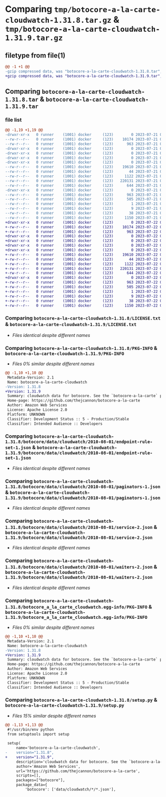 # Comparing `tmp/botocore-a-la-carte-cloudwatch-1.31.8.tar.gz` & `tmp/botocore-a-la-carte-cloudwatch-1.31.9.tar.gz`

## filetype from file(1)

```diff
@@ -1 +1 @@
-gzip compressed data, was "botocore-a-la-carte-cloudwatch-1.31.8.tar", last modified: Fri Jul 21 01:21:13 2023, max compression
+gzip compressed data, was "botocore-a-la-carte-cloudwatch-1.31.9.tar", last modified: Sat Jul 22 01:20:16 2023, max compression
```

## Comparing `botocore-a-la-carte-cloudwatch-1.31.8.tar` & `botocore-a-la-carte-cloudwatch-1.31.9.tar`

### file list

```diff
@@ -1,19 +1,19 @@
-drwxr-xr-x   0 runner    (1001) docker     (123)        0 2023-07-21 01:21:13.730785 botocore-a-la-carte-cloudwatch-1.31.8/
--rw-r--r--   0 runner    (1001) docker     (123)    10174 2023-07-21 01:21:13.000000 botocore-a-la-carte-cloudwatch-1.31.8/LICENSE.txt
--rw-r--r--   0 runner    (1001) docker     (123)      963 2023-07-21 01:21:13.726785 botocore-a-la-carte-cloudwatch-1.31.8/PKG-INFO
-drwxr-xr-x   0 runner    (1001) docker     (123)        0 2023-07-21 01:21:13.726785 botocore-a-la-carte-cloudwatch-1.31.8/botocore/
-drwxr-xr-x   0 runner    (1001) docker     (123)        0 2023-07-21 01:21:13.726785 botocore-a-la-carte-cloudwatch-1.31.8/botocore/data/
-drwxr-xr-x   0 runner    (1001) docker     (123)        0 2023-07-21 01:21:13.726785 botocore-a-la-carte-cloudwatch-1.31.8/botocore/data/cloudwatch/
-drwxr-xr-x   0 runner    (1001) docker     (123)        0 2023-07-21 01:21:13.726785 botocore-a-la-carte-cloudwatch-1.31.8/botocore/data/cloudwatch/2010-08-01/
--rw-r--r--   0 runner    (1001) docker     (123)    19610 2023-07-21 01:21:06.000000 botocore-a-la-carte-cloudwatch-1.31.8/botocore/data/cloudwatch/2010-08-01/endpoint-rule-set-1.json
--rw-r--r--   0 runner    (1001) docker     (123)       44 2023-07-21 01:21:06.000000 botocore-a-la-carte-cloudwatch-1.31.8/botocore/data/cloudwatch/2010-08-01/examples-1.json
--rw-r--r--   0 runner    (1001) docker     (123)     1122 2023-07-21 01:21:06.000000 botocore-a-la-carte-cloudwatch-1.31.8/botocore/data/cloudwatch/2010-08-01/paginators-1.json
--rw-r--r--   0 runner    (1001) docker     (123)   220131 2023-07-21 01:21:06.000000 botocore-a-la-carte-cloudwatch-1.31.8/botocore/data/cloudwatch/2010-08-01/service-2.json
--rw-r--r--   0 runner    (1001) docker     (123)      644 2023-07-21 01:21:06.000000 botocore-a-la-carte-cloudwatch-1.31.8/botocore/data/cloudwatch/2010-08-01/waiters-2.json
-drwxr-xr-x   0 runner    (1001) docker     (123)        0 2023-07-21 01:21:13.726785 botocore-a-la-carte-cloudwatch-1.31.8/botocore_a_la_carte_cloudwatch.egg-info/
--rw-r--r--   0 runner    (1001) docker     (123)      963 2023-07-21 01:21:13.000000 botocore-a-la-carte-cloudwatch-1.31.8/botocore_a_la_carte_cloudwatch.egg-info/PKG-INFO
--rw-r--r--   0 runner    (1001) docker     (123)      505 2023-07-21 01:21:13.000000 botocore-a-la-carte-cloudwatch-1.31.8/botocore_a_la_carte_cloudwatch.egg-info/SOURCES.txt
--rw-r--r--   0 runner    (1001) docker     (123)        1 2023-07-21 01:21:13.000000 botocore-a-la-carte-cloudwatch-1.31.8/botocore_a_la_carte_cloudwatch.egg-info/dependency_links.txt
--rw-r--r--   0 runner    (1001) docker     (123)        9 2023-07-21 01:21:13.000000 botocore-a-la-carte-cloudwatch-1.31.8/botocore_a_la_carte_cloudwatch.egg-info/top_level.txt
--rw-r--r--   0 runner    (1001) docker     (123)       38 2023-07-21 01:21:13.730785 botocore-a-la-carte-cloudwatch-1.31.8/setup.cfg
--rw-r--r--   0 runner    (1001) docker     (123)     1150 2023-07-21 01:21:13.000000 botocore-a-la-carte-cloudwatch-1.31.8/setup.py
+drwxr-xr-x   0 runner    (1001) docker     (123)        0 2023-07-22 01:20:16.948784 botocore-a-la-carte-cloudwatch-1.31.9/
+-rw-r--r--   0 runner    (1001) docker     (123)    10174 2023-07-22 01:20:16.000000 botocore-a-la-carte-cloudwatch-1.31.9/LICENSE.txt
+-rw-r--r--   0 runner    (1001) docker     (123)      963 2023-07-22 01:20:16.948784 botocore-a-la-carte-cloudwatch-1.31.9/PKG-INFO
+drwxr-xr-x   0 runner    (1001) docker     (123)        0 2023-07-22 01:20:16.948784 botocore-a-la-carte-cloudwatch-1.31.9/botocore/
+drwxr-xr-x   0 runner    (1001) docker     (123)        0 2023-07-22 01:20:16.948784 botocore-a-la-carte-cloudwatch-1.31.9/botocore/data/
+drwxr-xr-x   0 runner    (1001) docker     (123)        0 2023-07-22 01:20:16.948784 botocore-a-la-carte-cloudwatch-1.31.9/botocore/data/cloudwatch/
+drwxr-xr-x   0 runner    (1001) docker     (123)        0 2023-07-22 01:20:16.948784 botocore-a-la-carte-cloudwatch-1.31.9/botocore/data/cloudwatch/2010-08-01/
+-rw-r--r--   0 runner    (1001) docker     (123)    19610 2023-07-22 01:20:09.000000 botocore-a-la-carte-cloudwatch-1.31.9/botocore/data/cloudwatch/2010-08-01/endpoint-rule-set-1.json
+-rw-r--r--   0 runner    (1001) docker     (123)       44 2023-07-22 01:20:09.000000 botocore-a-la-carte-cloudwatch-1.31.9/botocore/data/cloudwatch/2010-08-01/examples-1.json
+-rw-r--r--   0 runner    (1001) docker     (123)     1122 2023-07-22 01:20:09.000000 botocore-a-la-carte-cloudwatch-1.31.9/botocore/data/cloudwatch/2010-08-01/paginators-1.json
+-rw-r--r--   0 runner    (1001) docker     (123)   220131 2023-07-22 01:20:09.000000 botocore-a-la-carte-cloudwatch-1.31.9/botocore/data/cloudwatch/2010-08-01/service-2.json
+-rw-r--r--   0 runner    (1001) docker     (123)      644 2023-07-22 01:20:09.000000 botocore-a-la-carte-cloudwatch-1.31.9/botocore/data/cloudwatch/2010-08-01/waiters-2.json
+drwxr-xr-x   0 runner    (1001) docker     (123)        0 2023-07-22 01:20:16.948784 botocore-a-la-carte-cloudwatch-1.31.9/botocore_a_la_carte_cloudwatch.egg-info/
+-rw-r--r--   0 runner    (1001) docker     (123)      963 2023-07-22 01:20:16.000000 botocore-a-la-carte-cloudwatch-1.31.9/botocore_a_la_carte_cloudwatch.egg-info/PKG-INFO
+-rw-r--r--   0 runner    (1001) docker     (123)      505 2023-07-22 01:20:16.000000 botocore-a-la-carte-cloudwatch-1.31.9/botocore_a_la_carte_cloudwatch.egg-info/SOURCES.txt
+-rw-r--r--   0 runner    (1001) docker     (123)        1 2023-07-22 01:20:16.000000 botocore-a-la-carte-cloudwatch-1.31.9/botocore_a_la_carte_cloudwatch.egg-info/dependency_links.txt
+-rw-r--r--   0 runner    (1001) docker     (123)        9 2023-07-22 01:20:16.000000 botocore-a-la-carte-cloudwatch-1.31.9/botocore_a_la_carte_cloudwatch.egg-info/top_level.txt
+-rw-r--r--   0 runner    (1001) docker     (123)       38 2023-07-22 01:20:16.948784 botocore-a-la-carte-cloudwatch-1.31.9/setup.cfg
+-rw-r--r--   0 runner    (1001) docker     (123)     1150 2023-07-22 01:20:16.000000 botocore-a-la-carte-cloudwatch-1.31.9/setup.py
```

### Comparing `botocore-a-la-carte-cloudwatch-1.31.8/LICENSE.txt` & `botocore-a-la-carte-cloudwatch-1.31.9/LICENSE.txt`

 * *Files identical despite different names*

### Comparing `botocore-a-la-carte-cloudwatch-1.31.8/PKG-INFO` & `botocore-a-la-carte-cloudwatch-1.31.9/PKG-INFO`

 * *Files 0% similar despite different names*

```diff
@@ -1,10 +1,10 @@
 Metadata-Version: 2.1
 Name: botocore-a-la-carte-cloudwatch
-Version: 1.31.8
+Version: 1.31.9
 Summary: cloudwatch data for botocore. See the `botocore-a-la-carte` package for more info.
 Home-page: https://github.com/thejcannon/botocore-a-la-carte
 Author: Amazon Web Services
 License: Apache License 2.0
 Platform: UNKNOWN
 Classifier: Development Status :: 5 - Production/Stable
 Classifier: Intended Audience :: Developers
```

### Comparing `botocore-a-la-carte-cloudwatch-1.31.8/botocore/data/cloudwatch/2010-08-01/endpoint-rule-set-1.json` & `botocore-a-la-carte-cloudwatch-1.31.9/botocore/data/cloudwatch/2010-08-01/endpoint-rule-set-1.json`

 * *Files identical despite different names*

### Comparing `botocore-a-la-carte-cloudwatch-1.31.8/botocore/data/cloudwatch/2010-08-01/paginators-1.json` & `botocore-a-la-carte-cloudwatch-1.31.9/botocore/data/cloudwatch/2010-08-01/paginators-1.json`

 * *Files identical despite different names*

### Comparing `botocore-a-la-carte-cloudwatch-1.31.8/botocore/data/cloudwatch/2010-08-01/service-2.json` & `botocore-a-la-carte-cloudwatch-1.31.9/botocore/data/cloudwatch/2010-08-01/service-2.json`

 * *Files identical despite different names*

### Comparing `botocore-a-la-carte-cloudwatch-1.31.8/botocore/data/cloudwatch/2010-08-01/waiters-2.json` & `botocore-a-la-carte-cloudwatch-1.31.9/botocore/data/cloudwatch/2010-08-01/waiters-2.json`

 * *Files identical despite different names*

### Comparing `botocore-a-la-carte-cloudwatch-1.31.8/botocore_a_la_carte_cloudwatch.egg-info/PKG-INFO` & `botocore-a-la-carte-cloudwatch-1.31.9/botocore_a_la_carte_cloudwatch.egg-info/PKG-INFO`

 * *Files 0% similar despite different names*

```diff
@@ -1,10 +1,10 @@
 Metadata-Version: 2.1
 Name: botocore-a-la-carte-cloudwatch
-Version: 1.31.8
+Version: 1.31.9
 Summary: cloudwatch data for botocore. See the `botocore-a-la-carte` package for more info.
 Home-page: https://github.com/thejcannon/botocore-a-la-carte
 Author: Amazon Web Services
 License: Apache License 2.0
 Platform: UNKNOWN
 Classifier: Development Status :: 5 - Production/Stable
 Classifier: Intended Audience :: Developers
```

### Comparing `botocore-a-la-carte-cloudwatch-1.31.8/setup.py` & `botocore-a-la-carte-cloudwatch-1.31.9/setup.py`

 * *Files 15% similar despite different names*

```diff
@@ -1,13 +1,13 @@
 #!/usr/bin/env python
 from setuptools import setup
 
 setup(
     name='botocore-a-la-carte-cloudwatch',
-    version="1.31.8",
+    version="1.31.9",
     description='cloudwatch data for botocore. See the `botocore-a-la-carte` package for more info.',
     author='Amazon Web Services',
     url='https://github.com/thejcannon/botocore-a-la-carte',
     scripts=[],
     packages=["botocore"],
     package_data={
         'botocore': ['data/cloudwatch/*/*.json'],
```

